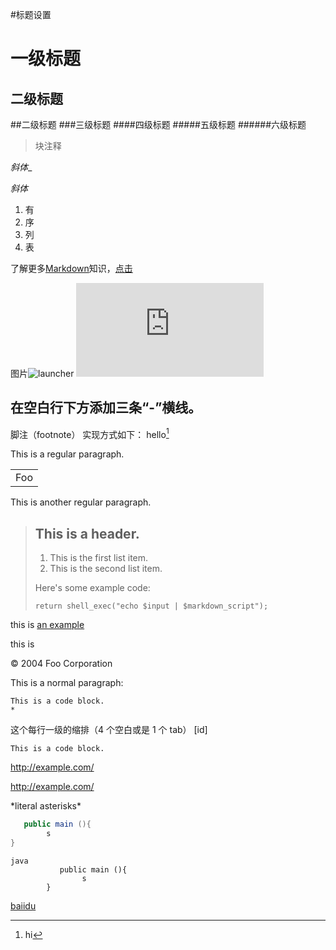 #标题设置

一级标题
=

二级标题
-

##二级标题
###三级标题
####四级标题
#####五级标题
######六级标题

> 块注释 

_斜体__  

*斜体*




1. 有
2. 序
3. 列
4. 表

了解更多[Markdown](http://www.cnblogs.com/hnrainll/p/3514637.html)知识，[点击][1]

[1]:http://www.cnblogs.com/hnrainll/p/3514637.html   "博客"


图片![launcher](C:\Users\Administrator\Desktop\ic_launcher-web.png)
![launcher][1]

在空白行下方添加三条“-”横线。
-

 脚注（footnote）
实现方式如下：
hello[^h]


[^h]: hi

This is a regular paragraph.

<table>
    <tr>
        <td>Foo</td>
    </tr>
</table>

This is another regular paragraph.
>## This is a header.
> 
> 1.   This is the first list item.
> 2.   This is the second list item.
> 
> Here's some example code:
> 
>     return shell_exec("echo $input | $markdown_script");

<p>this is <a href="http://example.com/" title="Title" >an example </a></p>
this is 


&copy; 2004 Foo Corporation

<p>This is a normal paragraph:</p>
<pre><code>This is a code block.
*
</code></pre>
这个每行一级的缩排（4 个空白或是 1 个 tab） [id] 

    This is a code block.

[id]: http://example.com/longish/path/to/resource/here
    "Optional Title Here"

<http://example.com/>

<a href="http://example.com/">http://example.com/</a>

\*literal asterisks\*


```java   
   public main (){
		s
}
```
			
	java   
			   public main (){
					s
			}

<a href="http://www.baidu.com">baiidu</a>